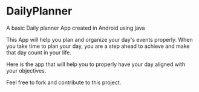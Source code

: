 # DailyPlanner
A basic Daily planner App created in Android using java

This App will help you plan and organize your day's events properly.
When you take time to plan your day, you are a step ahead to achieve and make that day count in your life.

Here is the app that will help you to properly have your day aligned with your objectives.

Feel free to fork and contribute to this project.
